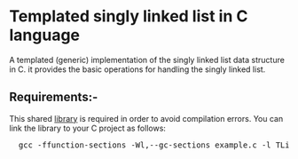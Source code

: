 # Templated singly linked list in C language 
A templated (generic) implementation of the singly linked list data structure in C.  it provides the basic operations for handling the singly linked list.

<h2> Requirements:- </h2>
This shared <a href="https://github.com/user-attachments/files/19812331/libTList.zip">library</a> is required in order to avoid compilation errors. You can link the library to your C project as follows:
<pre>  gcc -ffunction-sections -Wl,--gc-sections example.c -l TList  </pre> 
